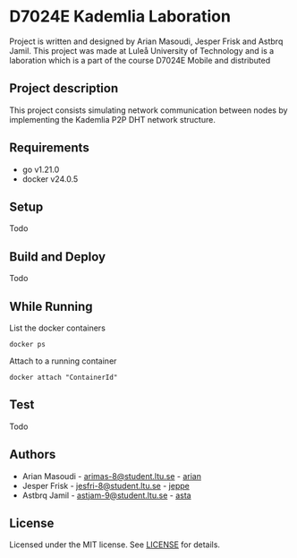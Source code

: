 # D7024E Kademlia Laboration

Project is written and designed by Arian Masoudi, Jesper Frisk and Astbrq Jamil. This project was made at Luleå University of Technology and is a laboration which is a part of the course D7024E Mobile and distributed 

## Project description
This project consists simulating network communication between nodes by implementing the Kademlia P2P DHT network structure.

## Requirements
* go v1.21.0
* docker v24.0.5

## Setup
Todo

## Build and Deploy
Todo

## While Running

List the docker containers
```
docker ps
```

Attach to a running container
```
docker attach "ContainerId"
```

## Test
Todo

## Authors
* Arian Masoudi - arimas-8@student.ltu.se - [arian](https://github.com/arianfiftyone)
* Jesper Frisk - jesfri-8@student.ltu.se - [jeppe](https://github.com/mrdweller)
* Astbrq Jamil - astjam-9@student.ltu.se - [asta](https://github.com/asta987)

## License
Licensed under the MIT license. See [LICENSE](LICENSE) for details.

